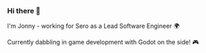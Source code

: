 ### Hi there 👋

I'm Jonny - working for Sero as a Lead Software Engineer 🌍

Currently dabbling in game development with Godot on the side! 🎮
